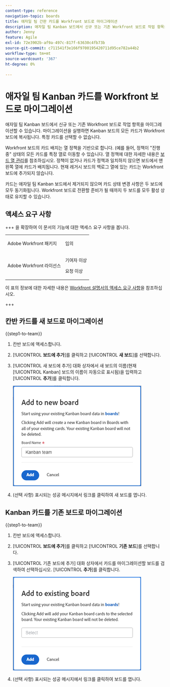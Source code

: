 ```yaml
---
content-type: reference
navigation-topic: boards
title: 애자일 팀 간판 카드를 Workfront 보드로 마이그레이션
description: 애자일 팀 Kanban 보드에서 신규 또는 기존 Workfront 보드로 작업 항목을 마이그레이션할 수 있습니다.
author: Jenny
feature: Agile
exl-id: 72e3902b-af9a-497c-817f-63630c4fb73b
source-git-commit: c711541f3e166f9700195420711d95ce782a44b2
workflow-type: tm+mt
source-wordcount: '367'
ht-degree: 0%

---
```


# 애자일 팀 Kanban 카드를 Workfront 보드로 마이그레이션

애자일 팀 Kanban 보드에서 신규 또는 기존 Workfront 보드로 작업 항목을 마이그레이션할 수 있습니다. 마이그레이션을 실행하면 Kanban 보드의 모든 카드가 Workfront 보드에 복사됩니다. 특정 카드를 선택할 수 없습니다.

Workfront 보드의 카드 배치는 열 정책을 기반으로 합니다. (예를 들어, 정책이 &quot;진행 중&quot; 상태의 모든 카드를 특정 열로 이동할 수 있습니다. 열 정책에 대한 자세한 내용은 [보드 열 관리](/help/quicksilver/agile/get-started-with-boards/manage-board-columns.md)를 참조하십시오. 정책이 없거나 카드가 정책과 일치하지 않으면 보드에서 맨 왼쪽 열에 카드가 배치됩니다. 현재 레거시 보드의 백로그 열에 있는 카드는 Workfront 보드에 추가되지 않습니다.

카드는 애자일 팀 Kanban 보드에서 제거되지 않으며 카드 상태 변경 사항은 두 보드에 모두 동기화됩니다. Workfront 보드로 전환할 준비가 될 때까지 두 보드를 모두 활성 상태로 유지할 수 있습니다.

## 액세스 요구 사항

+++ 을 확장하여 이 문서의 기능에 대한 액세스 요구 사항을 봅니다.

<table style="table-layout:auto"> 
 <col> 
 <col> 
 <tbody> 
  <tr> 
   <td role="rowheader">Adobe Workfront 패키지</td> 
   <td> <p>임의</p> </td> 
  </tr> 
  <tr> 
   <td role="rowheader">Adobe Workfront 라이선스</td> 
   <td> 
   <p>기여자 이상</p> 
   <p>요청 이상</p>
   </td> 
  </tr> 
 </tbody> 
</table>

이 표의 정보에 대한 자세한 내용은 [Workfront 설명서의 액세스 요구 사항](/help/quicksilver/administration-and-setup/add-users/access-levels-and-object-permissions/access-level-requirements-in-documentation.md)을 참조하십시오.

+++

## 칸반 카드를 새 보드로 마이그레이션

{{step1-to-team}}

1. 칸반 보드에 액세스합니다.
1. [!UICONTROL **보드에 추가**]&#x200B;를 클릭하고 [!UICONTROL **새 보드**]&#x200B;를 선택합니다.
1. [!UICONTROL 새 보드에 추가] 대화 상자에서 새 보드의 이름(현재 [!UICONTROL Kanban] 보드의 이름이 자동으로 표시됨)을 입력하고 [!UICONTROL **추가**]&#x200B;를 클릭합니다.

   ![새 보드에 칸반 카드 추가](assets/add-kanban-cards-to-new-board-dialog.png)

1. (선택 사항) 표시되는 성공 메시지에서 링크를 클릭하여 새 보드를 엽니다.

## Kanban 카드를 기존 보드로 마이그레이션

{{step1-to-team}}

1. 칸반 보드에 액세스합니다.
1. [!UICONTROL **보드에 추가**]&#x200B;를 클릭하고 [!UICONTROL **기존 보드**]&#x200B;를 선택합니다.
1. [!UICONTROL 기존 보드에 추가] 대화 상자에서 카드를 마이그레이션할 보드를 검색하여 선택하십시오. [!UICONTROL **추가**]&#x200B;를 클릭합니다.

   ![기존 보드에 칸반 카드 추가](assets/add-kanban-cards-to-existing-board-dialog.png)

1. (선택 사항) 표시되는 성공 메시지에서 링크를 클릭하여 보드를 엽니다.
